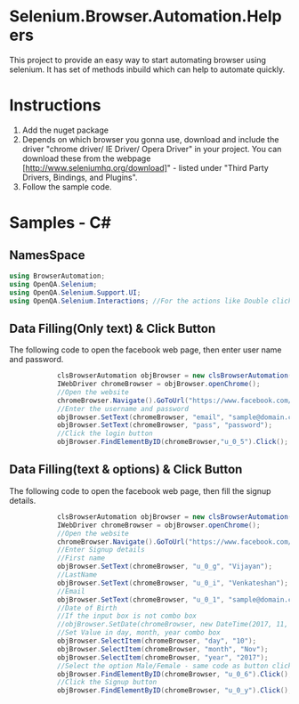 # Selenium.Browser.Automation.Helpers
This project to provide an easy way to start automating browser using selenium. It has set of methods inbuild which can help to automate quickly.

# Instructions
1. Add the nuget package
2. Depends on which browser you gonna use, download and include the driver "chrome driver/ IE Driver/ Opera Driver" in your project. You can download these from the webpage [http://www.seleniumhq.org/download]" - listed under "Third Party Drivers, Bindings, and Plugins".
3. Follow the sample code.

# Samples - C#
## NamesSpace
```c#
using BrowserAutomation;
using OpenQA.Selenium;
using OpenQA.Selenium.Support.UI;
using OpenQA.Selenium.Interactions; //For the actions like Double click and item in the webpage
```
## Data Filling(Only text) & Click Button
The following code to open the facebook web page, then enter user name and password.
```c#
            clsBrowserAutomation objBrowser = new clsBrowserAutomation();
            IWebDriver chromeBrowser = objBrowser.openChrome();
            //Open the website
            chromeBrowser.Navigate().GoToUrl("https://www.facebook.com/");
            //Enter the username and password
            objBrowser.SetText(chromeBrowser, "email", "sample@domain.com");
            objBrowser.SetText(chromeBrowser, "pass", "password");
            //Click the login button
            objBrowser.FindElementByID(chromeBrowser,"u_0_5").Click();
```

## Data Filling(text & options) & Click Button
The following code to open the facebook web page, then fill the signup details.

```c#
            clsBrowserAutomation objBrowser = new clsBrowserAutomation();
            IWebDriver chromeBrowser = objBrowser.openChrome();
            //Open the website
            chromeBrowser.Navigate().GoToUrl("https://www.facebook.com/");
            //Enter Signup details
            //First name
            objBrowser.SetText(chromeBrowser, "u_0_g", "Vijayan");
            //LastName
            objBrowser.SetText(chromeBrowser, "u_0_i", "Venkateshan");
            //Email
            objBrowser.SetText(chromeBrowser, "u_0_1", "sample@domain.com");
            //Date of Birth
            //If the input box is not combo box
            //objBrowser.SetDate(chromeBrowser, new DateTime(2017, 11, 10), "00", "00","year","month","day", "minutes", "hours");
            //Set Value in day, month, year combo box
            objBrowser.SelectItem(chromeBrowser, "day", "10");
            objBrowser.SelectItem(chromeBrowser, "month", "Nov");
            objBrowser.SelectItem(chromeBrowser, "year", "2017");
            //Select the option Male/Female - same code as button click
            objBrowser.FindElementByID(chromeBrowser, "u_0_6").Click();
            //Click the Signup button
            objBrowser.FindElementByID(chromeBrowser, "u_0_y").Click();
  ```
  
